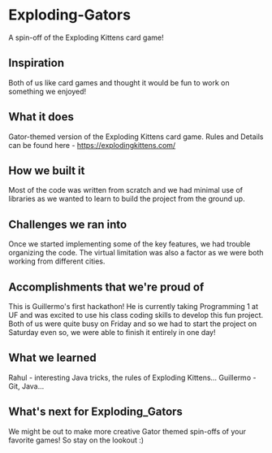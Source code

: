 # Exploding-Gators
A spin-off of the Exploding Kittens card game!

## Inspiration

Both of us like card games and thought it would be fun to work on something we enjoyed!

## What it does

Gator-themed version of the Exploding Kittens card game. Rules and Details can be found here - https://explodingkittens.com/

## How we built it

Most of the code was written from scratch and we had minimal use of libraries as we wanted to learn to build the project from the ground up.

## Challenges we ran into

Once we started implementing some of the key features, we had trouble organizing the code. The virtual limitation was also a factor as we were both working from different cities.

## Accomplishments that we're proud of

This is Guillermo's first hackathon! He is currently taking Programming 1 at UF and was excited to use his class coding skills to develop this fun project. Both of us were quite busy on Friday and so we had to start the project on Saturday even so, we were able to finish it entirely in one day!

## What we learned

Rahul - interesting Java tricks, the rules of Exploding Kittens...
Guillermo - Git, Java...

## What's next for Exploding_Gators

We might be out to make more creative Gator themed spin-offs of your favorite games! So stay on the lookout :)
